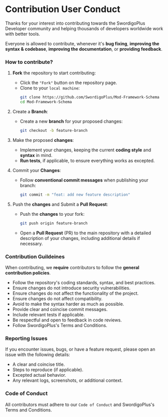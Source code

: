 # Contribution User Conduct
Thanks for your interest into contributing towards the SwordigoPlus Developer community and helping thousands of developers worldwide work with better tools.

Everyone is allowed to contribute, whenever it's **bug fixing**, **improving the syntax & codebase**, **improving the documentation**, or **providing feedback**.

### How to contribute?
1. **Fork** the repository to start contributing:
    * Click the `"Fork"` button on the repository page.
    * Clone to your `local machine`:
        ```bash
        git clone https://github.com/SwordigoPlus/Mod-Framework-Schema
        cd Mod-Framework-Schema
        ```
2. Create a **Branch**:
    * Create a new **branch** for your proposed changes:
        ```bash
        git checkout -b feature-branch
        ```

3. Make the proposed **changes**:
    * Implement your changes, keeping the current **coding style** and **syntax** in mind.
    * **Run tests**, if applicable, to ensure everything works as excepted.

4. Commit your **Changes**:
    * Follow **conventional commit messages** when publishing your branch:
        ```bash
        git commit -m "feat: add new feature description"
        ```
    
5. Push the **changes** and Submit a **Pull Request**:
    * Push the **changes** to your fork:
        ```bash
        git push origin feature-branch
        ```
    * Open a **Pull Request** (PR) to the main repository with a detailed description of your changes, including additional details if necessary.

### Contribution Guildeines
When contributing, we **require** contributors to follow the **general contribution policies**.
* Follow the repository's coding standards, syntax, and best practices.
* Ensure changes do not introduce security vulnerabilities.
* Ensure changes do not affect the functionality of the project.
* Ensure changes do not affect compatibility.
* Avoid to make the syntax harder as much as possible.
* Provide clear and coincise commit messages.
* Include relevant tests if applicable.
* Be respectful and open to feedback in code reviews.
* Follow SwordigoPlus's Terms and Conditions.

### Reporting Issues
If you encounter issues, bugs, or have a feature request, please open an issue with the following details:
* A clear and coincise title.
* Steps to reproduce (if applicable).
* Excepted actual behavior.
* Any relevant logs, screenshots, or additional context.

### Code of Conduct
All contributors must adhere to our `Code of Conduct` and SwordigoPlus's Terms and Conditions.